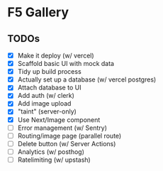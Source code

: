 # F5 Gallery

## TODOs
- [x] Make it deploy (w/ vercel)
- [x] Scaffold basic UI with mock data
- [x] Tidy up build process
- [x] Actually set up a database (w/ vercel postgres)
- [x] Attach database to UI
- [x] Add auth (w/ clerk)
- [x] Add image upload
- [x] "taint" (server-only)
- [x] Use Next/Image component
- [ ] Error management (w/ Sentry)
- [ ] Routing/image page (parallel route)
- [ ] Delete button (w/ Server Actions)
- [ ] Analytics (w/ posthog)
- [ ] Ratelimiting (w/ upstash)
